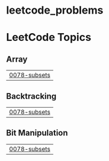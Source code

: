 # leetcode_problems
<!---LeetCode Topics Start-->
# LeetCode Topics
## Array
|  |
| ------- |
| [0078-subsets](https://github.com/Inikapoorani/leetcode_problems/tree/master/0078-subsets) |
## Backtracking
|  |
| ------- |
| [0078-subsets](https://github.com/Inikapoorani/leetcode_problems/tree/master/0078-subsets) |
## Bit Manipulation
|  |
| ------- |
| [0078-subsets](https://github.com/Inikapoorani/leetcode_problems/tree/master/0078-subsets) |
<!---LeetCode Topics End-->